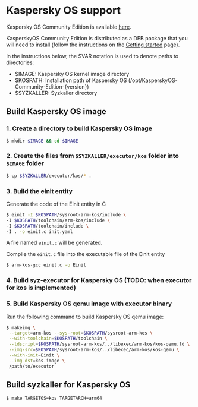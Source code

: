 # Kaspersky OS support


Kaspersky OS Community Edition is available [here](https://os.kaspersky.com/download-community-edition/). 

KasperskyOS Community Edition is distributed as a DEB package that you will need to install (follow the instructions on the [Getting started](https://support.kaspersky.com/help/KCE/1.0/en-US/getting_started.htm) page).

In the instructions below, the $VAR notation is used to denote paths to directories:

- $IMAGE: Kaspersky OS kernel image directory
- $KOSPATH: Installation path of Kaspersky OS (/opt/KasperskyOS-Community-Edition-{version})
- $SYZKALLER: Syzkaller directory


## Build Kaspersky OS image

### 1. Create a directory to build Kaspersky OS image

```bash
$ mkdir $IMAGE && cd $IMAGE
```

### 2. Create the files from `$SYZKALLER/executor/kos` folder into `$IMAGE` folder

```bash
$ cp $SYZKALLER/executor/kos/* .
```

### 3. Build the einit entity

Generate the code of the Einit entity in C 

```bash
$ einit -I $KOSPATH/sysroot-arm-kos/include \
-I $KOSPATH/toolchain/arm-kos/include \
-I $KOSPATH/toolchain/include \
-I . -o einit.c init.yaml
```

A file named `einit.c` will be generated.


Compile the `einit.c` file into the executable file of the Einit entity

```bash
$ arm-kos-gcc einit.c -o Einit
```

### 4. Build syz-executor for Kaspersky OS (TODO: when executor for kos is implemented)


### 5. Build Kaspersky OS qemu image with executor binary

Run the following command to build Kaspersky OS qemu image:

```bash
$ makeimg \
 --target=arm-kos --sys-root=$KOSPATH/sysroot-arm-kos \
 --with-toolchain=$KOSPATH/toolchain \
 --ldscript=$KOSPATH/sysroot-arm-kos/../libexec/arm-kos/kos-qemu.ld \
 --img-src=$KOSPATH/sysroot-arm-kos/../libexec/arm-kos/kos-qemu \
 --with-init=Einit \
 --img-dst=kos-image \
 /path/to/executor
```


## Build syzkaller for Kaspersky OS

```bash
$ make TARGETOS=kos TARGETARCH=arm64
```